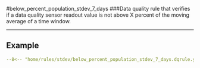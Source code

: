 #below_percent_population_stdev_7_days
###Data quality rule that verifies if a data quality sensor readout value is not above X percent of the moving average of a time window.
___
## Example
``` yaml
--8<-- "home/rules/stdev/below_percent_population_stdev_7_days.dqrule.yaml"
```